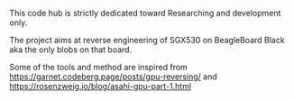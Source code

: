 This code hub is strictly dedicated toward Researching and development only. 

The project aims at reverse engineering of SGX530 on BeagleBoard Black aka the only blobs on that board. 

Some of the tools and method are inspired from https://garnet.codeberg.page/posts/gpu-reversing/ and https://rosenzweig.io/blog/asahi-gpu-part-1.html

